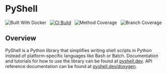# PyShell
![Built With Docker](https://img.shields.io/badge/Built_With-Docker-informational?style=flat&logo=docker)
&nbsp;
[![CI Build](https://github.com/zkWildfire/PyShell/actions/workflows/testing.yml/badge.svg)](https://github.com/zkWildfire/PyShell/actions/workflows/testing.yml)
&nbsp;
![Method Coverage](https://img.shields.io/endpoint?url=https://gist.githubusercontent.com/zkWildfire/29c386f849ca52d82bb08efd079c0f3b/raw/pyshell-method-coverage.json)
&nbsp;
![Branch Coverage](https://img.shields.io/endpoint?url=https://gist.githubusercontent.com/zkWildfire/c850384bbaffa643255fe490b03f4924/raw/pyshell-branch-coverage.json)

## Overview
PyShell is a Python library that simplifies writing shell scripts in Python
instead of platform-specific languages like Bash or Batch. Documentation and
tutorials for how to use the library can be found at
[pyshell.dev](https://www.pyshell.dev). API reference documentation can be
found at [pyshell.dev/doxygen](https://www.pyshell.dev/doxygen).
